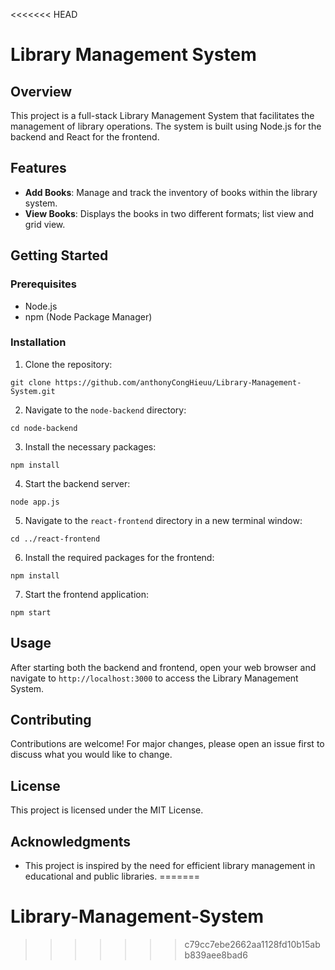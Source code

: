 <<<<<<< HEAD
# Library Management System

## Overview
This project is a full-stack Library Management System that facilitates the management of library operations. The system is built using Node.js for the backend and React for the frontend.

## Features
- **Add Books**: Manage and track the inventory of books within the library system.
- **View Books**: Displays the books in two different formats; list view and grid view.
  
## Getting Started
### Prerequisites
- Node.js
- npm (Node Package Manager)

### Installation
1. Clone the repository:
```
git clone https://github.com/anthonyCongHieuu/Library-Management-System.git
```
2. Navigate to the `node-backend` directory:
```
cd node-backend
```
3. Install the necessary packages:
```
npm install
```
4. Start the backend server:
```
node app.js
```
5. Navigate to the `react-frontend` directory in a new terminal window:
```
cd ../react-frontend
```
6. Install the required packages for the frontend:
```
npm install
```
7. Start the frontend application:
```
npm start
```

## Usage
After starting both the backend and frontend, open your web browser and navigate to `http://localhost:3000` to access the Library Management System.

## Contributing
Contributions are welcome! For major changes, please open an issue first to discuss what you would like to change.

## License
This project is licensed under the MIT License.

## Acknowledgments
- This project is inspired by the need for efficient library management in educational and public libraries.
=======
# Library-Management-System
>>>>>>> c79cc7ebe2662aa1128fd10b15abb839aee8bad6
